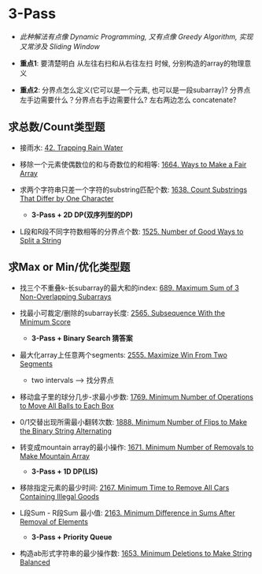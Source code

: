 # 3-Pass

* *此种解法有点像 Dynamic Programming, 又有点像 Greedy Algorithm, 实现又常涉及 Sliding Window*

* **重点1**: 要清楚明白 从左往右扫和从右往左扫 时候, 分别构造的array的物理意义

* **重点2**: 分界点怎么定义(它可以是一个元素, 也可以是一段subarray)? 分界点左手边需要什么？分界点右手边需要什么? 左右两边怎么 concatenate?

## 求总数/Count类型题

* 接雨水: [42. Trapping Rain Water](https://leetcode.com/problems/trapping-rain-water/)

* 移除一个元素使偶数位的和与奇数位的和相等: [1664. Ways to Make a Fair Array](https://leetcode.com/problems/ways-to-make-a-fair-array/description/)

* 求两个字符串只差一个字符的substring匹配个数: [1638. Count Substrings That Differ by One Character](https://leetcode.com/problems/count-substrings-that-differ-by-one-character/description/)
    * **3-Pass + 2D DP(双序列型的DP)**

* L段和R段不同字符数相等的分界点个数: [1525. Number of Good Ways to Split a String](https://leetcode.com/problems/number-of-good-ways-to-split-a-string/description/)

## 求Max or Min/优化类型题

* 找三个不重叠k-长subarray的最大和的index: [689. Maximum Sum of 3 Non-Overlapping Subarrays](https://leetcode.com/problems/maximum-sum-of-3-non-overlapping-subarrays/description/)

* 找最小可裁定/删除的subarray长度: [2565. Subsequence With the Minimum Score](https://leetcode.com/problems/subsequence-with-the-minimum-score/)
    * **3-Pass + Binary Search 猜答案**

* 最大化array上任意两个segments: [2555. Maximize Win From Two Segments](https://leetcode.com/problems/maximize-win-from-two-segments/description/)
    * two intervals --> 找分界点

* 移动盒子里的球分几步-求最小步数: [1769. Minimum Number of Operations to Move All Balls to Each Box](https://leetcode.com/problems/minimum-number-of-operations-to-move-all-balls-to-each-box/)

* 0/1交替出现所需最小翻转次数: [1888. Minimum Number of Flips to Make the Binary String Alternating](https://leetcode.com/problems/minimum-number-of-flips-to-make-the-binary-string-alternating/description/)

* 转变成mountain array的最小操作: [1671. Minimum Number of Removals to Make Mountain Array](https://leetcode.com/problems/minimum-number-of-removals-to-make-mountain-array/description/)
    * **3-Pass + 1D DP(LIS)**

* 移除指定元素的最少时间: [2167. Minimum Time to Remove All Cars Containing Illegal Goods](https://leetcode.com/problems/minimum-time-to-remove-all-cars-containing-illegal-goods/description/)

* L段Sum - R段Sum 最小值: [2163. Minimum Difference in Sums After Removal of Elements](https://leetcode.com/problems/minimum-difference-in-sums-after-removal-of-elements/description/)
    * **3-Pass + Priority Queue**

* 构造ab形式字符串的最少操作数: [1653. Minimum Deletions to Make String Balanced](https://leetcode.com/problems/minimum-deletions-to-make-string-balanced/description/)